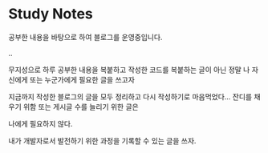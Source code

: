 # Study Notes
공부한 내용을 바탕으로 하여 블로그를 운영중입니다. 

..

무지성으로 하루 공부한 내용을 복붙하고 작성한 코드를 복붙하는 글이 아닌 정말 나 자신에게 또는 누군가에게 필요한 글을 쓰고자 

지금까지 작성한 블로그의 글을 모두 정리하고 다시 작성하기로 마음먹었다... 잔디를 채우기 위함 또는 게시글 수를 늘리기 위한 글은 

나에게 필요하지 않다. 

내가 개발자로서 발전하기 위한 과정을 기록할 수 있는 글을 쓰자. 

